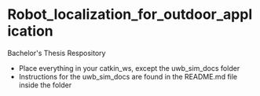 # Robot_localization_for_outdoor_application
Bachelor's Thesis Respository

- Place everything in your catkin_ws, except the uwb_sim_docs folder
- Instructions for the uwb_sim_docs are found in the README.md file inside the folder
